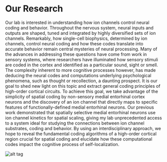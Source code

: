 # Our Research

Our lab is interested in understanding how ion channels control neural coding and behavior.   Throughout the nervous system, neural inputs and outputs are shaped, tuned and integrated by highly diversified sets of ion channels.  Remarkably, how single-cell biophysics, determined by ion channels, control neural coding and how these codes translate into accurate behavior remain central mysteries of neural processing.  Many of the advances in addressing these questions have come from work in sensory systems, where researchers have illuminated how sensory stimuli are coded in the cortex and identified as a particular sound, sight or smell.  The complexity inherent to more cognitive processes however, has made deducing the neural codes and computations underlying psychological phenomena, such as thought or recollection, a daunting prospect.  It is our goal to shed new light on this topic and extract general coding principles of high-order cortical circuits.  To achieve this goal, we take advantage of the simplicity of spatial coding by non-sensory medial entorhinal cortex neurons and the discovery of an ion channel that directly maps to specific features of functionally-defined medial entorhinal neurons. Our previous work demonstrated that spatially selective medial entorhinal neurons use ion channel kinetics for spatial scaling, giving my lab unprecedented access to a system ideal for studying the connections between ion channel substrates, coding and behavior.  By using an interdisciplinary approach, we hope to reveal the fundamental coding algorithms of a high-order cortical region crucial for spatial coding and elucidate how these computational codes impact the cognitive process of self-localization. 

![alt tag](http://giocomolab.weebly.com/uploads/2/0/1/3/20135707/8162393_orig.jpg)
